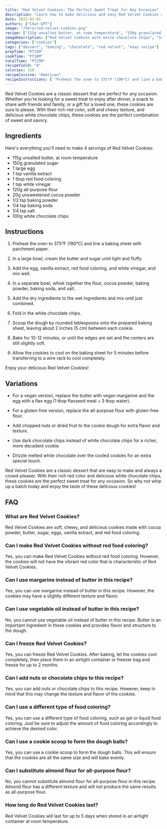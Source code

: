 ```yaml
---
title: "Red Velvet Cookies: The Perfect Sweet Treat for Any Occasion"
description: "Learn how to make delicious and easy Red Velvet Cookies at home with this recipe. Perfect for any occasion and sure to satisfy your sweet tooth!"
date: 2023-05-01
authors: ["Chat-GPT"]
image: "/hero/red-velvet-cookies.png"
recipe: ["115g unsalted butter, at room temperature", "150g granulated sugar", "1 large egg", "1 tsp vanilla extract", "1 tbsp red food coloring", "1 tsp white vinegar", "120g all-purpose flour", "20g unsweetened cocoa powder", "1/2 tsp baking powder", "1/4 tsp baking soda", "1/4 tsp salt", "100g white chocolate chips"]
imageDescription: ["Red Velvet Cookies with white chocolate chips", "Soft and chewy cookies", "Red and white chocolate dessert", "Perfect sweet treat"]
categories: ["cookies"]
tags: ["dessert", "baking", "chocolate", "red velvet", "easy recipe"]
prepTime: "PT15M"
cookTime: "PT10M"
totalTime: "PT25M"
recipeYield: "4"
calories: 310
recipeCuisine: "American"
recipeInstructions: [ "Preheat the oven to 375°F (190°C) and line a baking sheet with parchment paper. In a large bowl, cream the butter and sugar until light and fluffy. Add the egg, vanilla extract, red food coloring, and white vinegar, and mix well. In a separate bowl, whisk together the flour, cocoa powder, baking powder, baking soda, and salt. Add the dry ingredients to the wet ingredients and mix until just combined. Fold in the white chocolate chips. Scoop the dough by rounded tablespoons onto the prepared baking sheet, leaving about 2 inches (5 cm) between each cookie. Bake for 10-12 minutes, or until the edges are set and the centers are still slightly soft. Allow the cookies to cool on the baking sheet for 5 minutes before transferring to a wire rack to cool completely."]
---
```


Red Velvet Cookies are a classic dessert that are perfect for any occasion. Whether you're looking for a sweet treat to enjoy after dinner, a snack to share with friends and family, or a gift for a loved one, these cookies are sure to please. With their rich red color, soft and chewy texture, and delicious white chocolate chips, these cookies are the perfect combination of sweet and savory. 

## Ingredients

Here's everything you'll need to make 4 servings of Red Velvet Cookies:

- 115g unsalted butter, at room temperature
- 150g granulated sugar
- 1 large egg
- 1 tsp vanilla extract
- 1 tbsp red food coloring
- 1 tsp white vinegar
- 120g all-purpose flour
- 20g unsweetened cocoa powder
- 1/2 tsp baking powder
- 1/4 tsp baking soda
- 1/4 tsp salt
- 100g white chocolate chips

## Instructions

1. Preheat the oven to 375°F (190°C) and line a baking sheet with parchment paper.

2. In a large bowl, cream the butter and sugar until light and fluffy.

3. Add the egg, vanilla extract, red food coloring, and white vinegar, and mix well.

4. In a separate bowl, whisk together the flour, cocoa powder, baking powder, baking soda, and salt.

5. Add the dry ingredients to the wet ingredients and mix until just combined.

6. Fold in the white chocolate chips.

7. Scoop the dough by rounded tablespoons onto the prepared baking sheet, leaving about 2 inches (5 cm) between each cookie.

8. Bake for 10-12 minutes, or until the edges are set and the centers are still slightly soft.

9. Allow the cookies to cool on the baking sheet for 5 minutes before transferring to a wire rack to cool completely.

Enjoy your delicious Red Velvet Cookies!

## Variations

- For a vegan version, replace the butter with vegan margarine and the egg with a flax egg (1 tbsp flaxseed meal + 3 tbsp water).

- For a gluten-free version, replace the all-purpose flour with gluten-free flour.

- Add chopped nuts or dried fruit to the cookie dough for extra flavor and texture.

- Use dark chocolate chips instead of white chocolate chips for a richer, more decadent cookie.

- Drizzle melted white chocolate over the cooled cookies for an extra special touch.

Red Velvet Cookies are a classic dessert that are easy to make and always a crowd-pleaser. With their rich red color and delicious white chocolate chips, these cookies are the perfect sweet treat for any occasion. So why not whip up a batch today and enjoy the taste of these delicious cookies!

## FAQ

### What are Red Velvet Cookies?

Red Velvet Cookies are soft, chewy, and delicious cookies made with cocoa powder, butter, sugar, eggs, vanilla extract, and red food coloring.

### Can I make Red Velvet Cookies without red food coloring?

Yes, you can make Red Velvet Cookies without red food coloring. However, the cookies will not have the vibrant red color that is characteristic of Red Velvet Cookies.

### Can I use margarine instead of butter in this recipe?

Yes, you can use margarine instead of butter in this recipe. However, the cookies may have a slightly different texture and flavor.

### Can I use vegetable oil instead of butter in this recipe?

No, you cannot use vegetable oil instead of butter in this recipe. Butter is an important ingredient in these cookies and provides flavor and structure to the dough.

### Can I freeze Red Velvet Cookies?

Yes, you can freeze Red Velvet Cookies. After baking, let the cookies cool completely, then place them in an airtight container or freezer bag and freeze for up to 2 months.

### Can I add nuts or chocolate chips to this recipe?

Yes, you can add nuts or chocolate chips to this recipe. However, keep in mind that this may change the texture and flavor of the cookies.

### Can I use a different type of food coloring?

Yes, you can use a different type of food coloring, such as gel or liquid food coloring. Just be sure to adjust the amount of food coloring accordingly to achieve the desired color.

### Can I use a cookie scoop to form the dough balls?

Yes, you can use a cookie scoop to form the dough balls. This will ensure that the cookies are all the same size and will bake evenly.

### Can I substitute almond flour for all-purpose flour?

No, you cannot substitute almond flour for all-purpose flour in this recipe. Almond flour has a different texture and will not produce the same results as all-purpose flour.

### How long do Red Velvet Cookies last?

Red Velvet Cookies will last for up to 5 days when stored in an airtight container at room temperature.